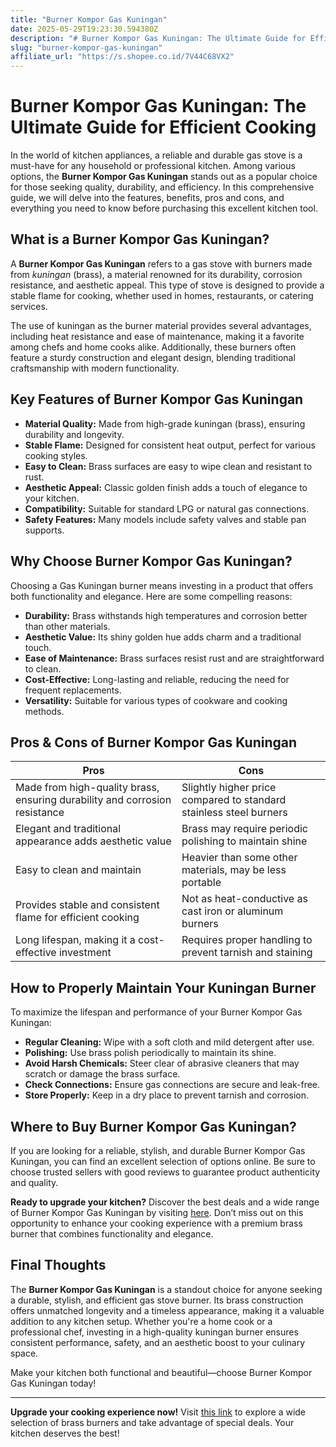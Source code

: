 ```yaml
---
title: "Burner Kompor Gas Kuningan"
date: 2025-05-29T19:23:30.594380Z
description: "# Burner Kompor Gas Kuningan: The Ultimate Guide for Efficient Cooking..."
slug: "burner-kompor-gas-kuningan"
affiliate_url: "https://s.shopee.co.id/7V44C68VX2"
---
```

# Burner Kompor Gas Kuningan: The Ultimate Guide for Efficient Cooking

In the world of kitchen appliances, a reliable and durable gas stove is a must-have for any household or professional kitchen. Among various options, the **Burner Kompor Gas Kuningan** stands out as a popular choice for those seeking quality, durability, and efficiency. In this comprehensive guide, we will delve into the features, benefits, pros and cons, and everything you need to know before purchasing this excellent kitchen tool.

## What is a Burner Kompor Gas Kuningan?

A **Burner Kompor Gas Kuningan** refers to a gas stove with burners made from *kuningan* (brass), a material renowned for its durability, corrosion resistance, and aesthetic appeal. This type of stove is designed to provide a stable flame for cooking, whether used in homes, restaurants, or catering services.

The use of kuningan as the burner material provides several advantages, including heat resistance and ease of maintenance, making it a favorite among chefs and home cooks alike. Additionally, these burners often feature a sturdy construction and elegant design, blending traditional craftsmanship with modern functionality.

## Key Features of Burner Kompor Gas Kuningan

- **Material Quality:** Made from high-grade kuningan (brass), ensuring durability and longevity.
- **Stable Flame:** Designed for consistent heat output, perfect for various cooking styles.
- **Easy to Clean:** Brass surfaces are easy to wipe clean and resistant to rust.
- **Aesthetic Appeal:** Classic golden finish adds a touch of elegance to your kitchen.
- **Compatibility:** Suitable for standard LPG or natural gas connections.
- **Safety Features:** Many models include safety valves and stable pan supports.

## Why Choose Burner Kompor Gas Kuningan?

Choosing a Gas Kuningan burner means investing in a product that offers both functionality and elegance. Here are some compelling reasons:

- **Durability:** Brass withstands high temperatures and corrosion better than other materials.
- **Aesthetic Value:** Its shiny golden hue adds charm and a traditional touch.
- **Ease of Maintenance:** Brass surfaces resist rust and are straightforward to clean.
- **Cost-Effective:** Long-lasting and reliable, reducing the need for frequent replacements.
- **Versatility:** Suitable for various types of cookware and cooking methods.

## Pros & Cons of Burner Kompor Gas Kuningan

| Pros                                                                 | Cons                                                      |
|----------------------------------------------------------------------|-----------------------------------------------------------|
| Made from high-quality brass, ensuring durability and corrosion resistance | Slightly higher price compared to standard stainless steel burners |
| Elegant and traditional appearance adds aesthetic value            | Brass may require periodic polishing to maintain shine |
| Easy to clean and maintain                                          | Heavier than some other materials, may be less portable  |
| Provides stable and consistent flame for efficient cooking       | Not as heat-conductive as cast iron or aluminum burners |
| Long lifespan, making it a cost-effective investment               | Requires proper handling to prevent tarnish and staining |

## How to Properly Maintain Your Kuningan Burner

To maximize the lifespan and performance of your Burner Kompor Gas Kuningan:

- **Regular Cleaning:** Wipe with a soft cloth and mild detergent after use.
- **Polishing:** Use brass polish periodically to maintain its shine.
- **Avoid Harsh Chemicals:** Steer clear of abrasive cleaners that may scratch or damage the brass surface.
- **Check Connections:** Ensure gas connections are secure and leak-free.
- **Store Properly:** Keep in a dry place to prevent tarnish and corrosion.

## Where to Buy Burner Kompor Gas Kuningan?

If you are looking for a reliable, stylish, and durable Burner Kompor Gas Kuningan, you can find an excellent selection of options online. Be sure to choose trusted sellers with good reviews to guarantee product authenticity and quality.

**Ready to upgrade your kitchen?** Discover the best deals and a wide range of Burner Kompor Gas Kuningan by visiting [here](https://s.shopee.co.id/7V44C68VX2). Don’t miss out on this opportunity to enhance your cooking experience with a premium brass burner that combines functionality and elegance.

## Final Thoughts

The **Burner Kompor Gas Kuningan** is a standout choice for anyone seeking a durable, stylish, and efficient gas stove burner. Its brass construction offers unmatched longevity and a timeless appearance, making it a valuable addition to any kitchen setup. Whether you're a home cook or a professional chef, investing in a high-quality kuningan burner ensures consistent performance, safety, and an aesthetic boost to your culinary space.

Make your kitchen both functional and beautiful—choose Burner Kompor Gas Kuningan today!

---

**Upgrade your cooking experience now!** Visit [this link](https://s.shopee.co.id/7V44C68VX2) to explore a wide selection of brass burners and take advantage of special deals. Your kitchen deserves the best!